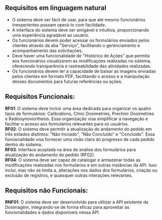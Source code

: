 ## Requisitos em linguagem natural
- O sistema deve ser fácil de usar, para que até mesmo funcionários
   inexperientes possam operá-lo com facilidade.
- A interface do sistema deve ser amigável e intuitiva,
   proporcionando uma experiência agradável ao usuário.
- Os funcionários devem poder acessar os formulários enviados pelos clientes através da aba "Serviço",
  facilitando o gerenciamento e acompanhamento das solicitações.
-  Deve haver uma funcionalidade de "Histórico de Ações" que permita aos funcionários visualizarem as modificações realizadas no sistema,
   oferecendo transparência e rastreabilidade das atividades realizadas.
- Os funcionários devem ter a capacidade de baixar as imagens enviadas pelos clientes em formato PDF,
  facilitando o acesso e a manipulação desses documentos para futuras referências ou ações.
## Requisitos Funcionais:
**RF01**:  O sistema deve incluir uma área dedicada para organizar os quatro tipos de formulários: Calibrations, Clinic Dosimetries, Preclinic Dosimetries e Radiosynoviorthesis. Essa organização visa simplificar a navegação e facilitar o acesso aos formulários relevantes para os usuários. <br>
**RF02**: O sistema deve permitir a atualização do andamento do pedido em três estados distintos: "Não Iniciado", "Não Concluído" e "Concluído". Essa funcionalidade visa fornecer uma visão clara do progresso de cada pedido dentro do sistema. <br>
**RF03**:  Interface acoplada na área de análise dos formulários para atualização do andamento do pedido (RF02).<br>
**RF04**:  O sistema deve ser capaz de catalogar e armazenar todas as modificações realizadas nos formulários e em outras instâncias da API. Isso inclui, mas não se limita a, alterações nos dados dos formulários, criação ou exclusão de registros, e quaisquer outras interações relevantes.
## Requisitos não Funcionais:
**RNF01**:  O sistema deve ser desenvolvido para utilizar a API existente da Dosimagem, integrando-se de forma eficaz para aproveitar as funcionalidades e dados disponíveis nessa API.